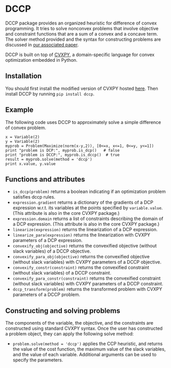 DCCP
====

DCCP package provides an organized heuristic for difference of convex programming.
It tries to solve nonconvex problems that involve objective and constraint functions that are a sum of
a convex and a concave term. The solver method provided and the syntax for constructing problems are discussed in [our associated paper](https://stanford.edu/~boyd/papers/dccp.html).

DCCP is built on top of [CVXPY](http://www.cvxpy.org/), a domain-specific language for convex optimization embedded in Python.

Installation
------------
You should first install the modified version of CVXPY hosted [here](https://github.com/xinyueshen/cvxpyhttps://github.com/xinyueshen/cvxpy).
Then install DCCP by running ``pip install dccp``.

Example
-------
The following code uses DCCP to approximately solve a simple difference of convex problem.
```
x = Variable(2)
y = Variable(2)
myprob = Problem(Maximize(norm(x-y,2)), [0<=x, x<=1, 0<=y, y<=1])
print "problem is DCP:", myprob.is_dcp()   # false
print "problem is DCCP:", myprob.is_dccp()  # true
result = myprob.solve(method = 'dccp')
print x.value, y.value
```

Functions and attributes
----------------
* ``is_dccp(problem)`` returns a boolean indicating if an optimization problem satisfies dccp rules.
* ``expression.gradient`` returns a dictionary of the gradients of a DCP expression
w.r.t. its variables at the points specified by ``variable.value``. (This attribute
is also in the core CVXPY package.)
* ``expression.domain`` returns a list of constraints describing the domain of a
DCP expression. (This attribute is also in the core CVXPY package.)
* ``linearize(expression)`` returns the linearization of a DCP expression.
* ``linearize_para(expression)`` returns the linearization with CVXPY parameters of a DCP expression.
* ``convexify_obj(objective)`` returns the convexified objective (without slack
variables) of a DCCP objective.
* ``convexify_para_obj(objective)`` returns the convexified objective (without slack
variables) with CVXPY parameters of a DCCP objective.
* ``convexify_constr(constraint)`` returns the convexified constraint (without slack
variables) of a DCCP constraint.
* ``convexify_para_constr(constraint)`` returns the convexified constraint (without slack
variables) with CVXPY parameters of a DCCP constraint.
* ``dccp_transform(problem)`` returns the transformed problem with CVXPY parameters of a DCCP problem.

Constructing and solving problems
---------------------------------
The components of the variable, the objective, and the constraints are constructed using standard CVXPY syntax. Once the user has constructed a problem object, they can apply the following solve method:
* ``problem.solve(method = 'dccp')`` applies the CCP heuristic, and returns the value of the cost function, the maximum value of the slack variables, and the value of each variable. Additional arguments can be used to specify the parameters.
